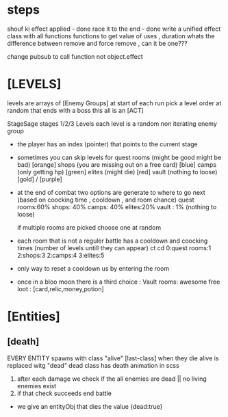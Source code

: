 # steps
shouf ki effect applied - done
race it to the end - done
write a unified effect class with all functions
functions to get value of uses , duration
whats the difference between remove and force remove , can it be one???


change pubsub to call function not object.effect

#       [LEVELS]
levels are arrays of [Enemy Groups]
at start of each run pick a level order at random that ends with a boss
  this all is an [ACT]

StageSage
  stages 1/2/3
    Levels
      each level is a random non iterating enemy group

- the player has an index (pointer) that points to the current stage

- sometimes you can skip levels for 
quest rooms (might be good might be bad) [orange]
shops (you are missing out on a free card) [blue]
camps (only getting hp) [green]
elites (might die) [red]
vault (nothing to loose) [gold] / [purple]


- at the end of combat two options are generate to where to go next 
  (based on coocking time , cooldown , and room chance)
quest rooms:60% 
shops: 40% 
camps: 40%
elites:20% 
vault : 1% (nothing to loose)

  if multiple rooms are picked
  choose one at random


- each room that is not a reguler battle has a cooldown and coocking times 
            (number of levels untill they can appear)
ct            cd
  0:quest rooms:1
  2:shops:3
  2:camps:4
  3:elites:5

- only way to reset a cooldown us by entering the room

- once in a bloo moon there is a third choice : Vault rooms: awesome free loot : 
[card,relic,money,potion]


#        [Entities]
 ## [death]
EVERY ENTITY spawns with class "alive" [last-class]
when they die alive is replaced witg "dead"
dead class has death animation in scss

1. after each damage we check if the all enemies are dead || no living enemies exist 
2. if that check succeeds end battle

* we give an entityObj that dies the value {dead:true}